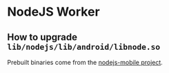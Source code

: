 # NodeJS Worker

## How to upgrade `lib/nodejs/lib/android/libnode.so`

Prebuilt binaries come from the [nodejs-mobile project](https://github.com/nodejs-mobile/nodejs-mobile).
